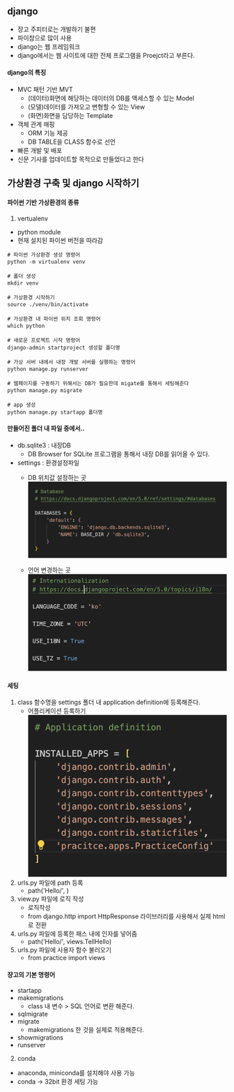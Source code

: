 ## django
* 쟝고 주피터로는 개발하기 불편
* 파이챰으로 많이 사용
* django는 웹 프레임워크
* django에서는 웹 사이트에 대한 전체 프로그램을 Proejct라고 부른다.

#### django의 특징
* MVC 패턴 기반 MVT
    - (데이터)화면에 해당하는 데이터의 DB를 액세스할 수 있는 Model
    - (모델)데이터를 가져오고 변형할 수 있는 View
    - (화면)화면을 담당하는 Template
* 객체 관계 매핑
    - ORM 기능 제공
    - DB TABLE을 CLASS 함수로 선언
* 빠른 개발 및 배포
* 신문 기사를 업데이트할 목적으로 만들었다고 한다

## 가상환경 구축 및 django 시작하기
#### 파이썬 기반 가상환경의 종류
1. vertualenv
- python module
- 현재 설치된 파이썬 버전을 따라감
```
# 파이썬 가상환경 생성 명령어
python -m virtualenv venv

# 폴더 생성
mkdir venv

# 가상환경 시작하기
source ./venv/bin/activate 

# 가상환경 내 파이썬 위치 조회 명령어
which python 

# 새로운 프로젝트 시작 명령어
django-admin startproject 생성할 폴더명

# 가상 서버 내에서 내장 개발 서버를 실행하는 명령어
python manage.py runserver

# 웹페이지를 구동하기 위해서는 DB가 필요한데 migate를 통해서 세팅해준다
python manage.py migrate

# app 생성
python manage.py startapp 폴더명
```

#### 만들어진 폴더 내 파일 중에서..
- db.sqlite3 : 내장DB
    - DB Browser for SQLite 프로그램을 통해서 내장 DB를 읽어올 수 있다.
- settings : 환경설정파일
    * DB 위치값 설정하는 곳
    ![alt text](image.png)

    * 언어 변경하는 곳
    ![alt text](image-1.png)

#### 세팅
1. class 함수명을 settings 폴더 내 application definition에 등록해준다.
    * 어플리케이션 등록하기
    ![alt text](image-2.png)
2. urls.py 파일에 path 등록
    * path('Hello/', )
3. view.py 파일에 로직 작성
    * 로직작성
    * from django.http import HttpResponse 라이브러리를 사용해서 실제 html로 전환
4. urls.py 파일에 등록한 패스 내에 인자를 넣어줌
    * path('Hello/', views.TellHello)
5. urls.py 파일에 사용자 함수 불러오기
    * from practice import views
    
#### 쟝고의 기본 명령어
* startapp
* makemigrations
    - class 내 변수 > SQL 언어로 변환 해준다.
* sqlmigrate
* migrate
    - makemigrations 한 것을 실제로 적용해준다.
* showmigrations 
* runserver

2. conda 
 - anaconda, miniconda를 설치해야 사용 가능 
 - conda -> 32bit 환경 세팅 가능 
